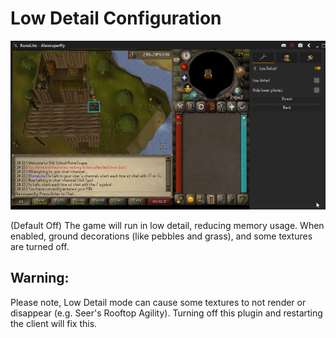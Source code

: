 # Low Detail Configuration

![](img/low-detail/low_detail_display.gif)

(Default Off) The game will run in low detail, reducing memory usage. When enabled, ground decorations (like pebbles and grass), and some textures are turned off.

## Warning:

Please note, Low Detail mode can cause some textures to not render or disappear (e.g. Seer's Rooftop Agility). Turning off this plugin and restarting the client will fix this.
